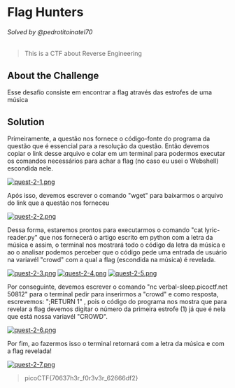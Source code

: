 # Flag Hunters
###### Solved by @pedrotitoinatel70
> This is a CTF about Reverse Engineering 
## About the Challenge
Esse desafio consiste em encontrar a flag através das estrofes de uma música
## Solution
Primeiramente, a questão nos fornece o código-fonte do programa da questão que é essencial para a resolução da questão. Então devemos copiar o link desse arquivo e colar em um terminal para podermos executar os comandos necessários para achar a flag (no caso eu usei o Webshell) escondida nele. 

[![quest-2-1.png](https://i.postimg.cc/3N0WNLRm/quest-2-1.png)](https://postimg.cc/H8HTP9bk)

 Após isso, devemos escrever o comando "wget" para baixarmos o arquivo do link que a questão nos forneceu
 
 [![quest-2-2.png](https://i.postimg.cc/t4k6LMV4/quest-2-2.png)](https://postimg.cc/3kyWG9Bs)
 
  Dessa forma, estaremos prontos para executarmos o comando "cat lyric-reader.py" que nos fornecerá o artigo escrito em python com a letra da música e assim, o terminal nos mostrará todo o código da letra da música e ao o analisar podemos perceber que o código pede uma entrada de usuário na variavél "crowd" com a qual a flag (escondida na música) é revelada. 

  [![quest-2-3.png](https://i.postimg.cc/PJCKxkYy/quest-2-3.png)](https://postimg.cc/D4K1jHC4)
  [![quest-2-4.png](https://i.postimg.cc/x1v5q5Jw/quest-2-4.png)](https://postimg.cc/XrvdzwgL)
  [![quest-2-5.png](https://i.postimg.cc/Y9sfTyZW/quest-2-5.png)](https://postimg.cc/k6WbbwnJ)

  Por conseguinte, devemos escrever o comando "nc verbal-sleep.picoctf.net 50812" para o terminal pedir para inserirmos a "crowd" e como resposta, escrevemos: ";RETURN 1" , pois o código do programa nos mostra que para revelar a flag devemos digitar o número da primeira estrofe (1) já que é nela que está nossa variavél "CROWD".

  [![quest-2-6.png](https://i.postimg.cc/9z3PQwWX/quest-2-6.png)](https://postimg.cc/p5Z50Th3)

 Por fim, ao fazermos isso o terminal retornará com a letra da música e com a flag revelada! 

 [![quest-2-7.png](https://i.postimg.cc/6TsSxQgn/quest-2-7.png)](https://postimg.cc/5Q3pwfx2)
> picoCTF{70637h3r_f0r3v3r_62666df2}
